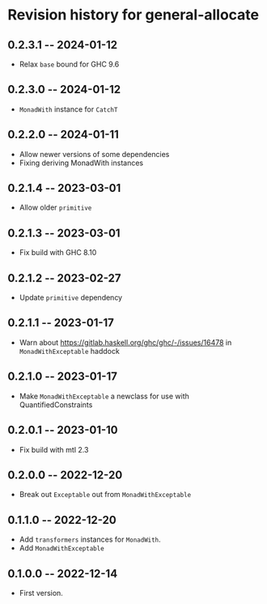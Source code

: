 # Revision history for general-allocate

## 0.2.3.1 -- 2024-01-12

* Relax `base` bound for GHC 9.6

## 0.2.3.0 -- 2024-01-12

* `MonadWith` instance for `CatchT`

## 0.2.2.0 -- 2024-01-11

* Allow newer versions of some dependencies
* Fixing deriving MonadWith instances

## 0.2.1.4 -- 2023-03-01

* Allow older `primitive`

## 0.2.1.3 -- 2023-03-01

* Fix build with GHC 8.10

## 0.2.1.2 -- 2023-02-27

* Update `primitive` dependency

## 0.2.1.1 -- 2023-01-17

* Warn about https://gitlab.haskell.org/ghc/ghc/-/issues/16478 in `MonadWithExceptable` haddock

## 0.2.1.0 -- 2023-01-17

* Make `MonadWithExceptable` a newclass for use with QuantifiedConstraints

## 0.2.0.1 -- 2023-01-10

* Fix build with mtl 2.3

## 0.2.0.0 -- 2022-12-20

* Break out `Exceptable` out from `MonadWithExceptable`

## 0.1.1.0 -- 2022-12-20

* Add `transformers` instances for `MonadWith`.
* Add `MonadWithExceptable`

## 0.1.0.0 -- 2022-12-14

* First version.
